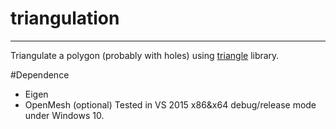 # triangulation #
-------------------------------

Triangulate a polygon (probably with holes) using [triangle](http://www.cs.cmu.edu/~quake/triangle.html) library.

#Dependence
- Eigen
- OpenMesh (optional)
Tested in VS 2015 x86&x64 debug/release mode under Windows 10.


